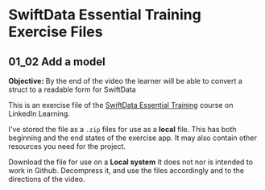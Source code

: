 # SwiftData Essential Training Exercise Files
## 01_02 Add a model
**Objective:** By the end of the video the learner will be able to convert a struct to a readable form for SwiftData  

This is an exercise file of the [SwiftData Essential Training](https://www.linkedin.com/learning/swiftdata-essential-training/persistence-in-swiftui-apps) course on LinkedIn Learning. 

I've stored the file as a `.zip` files for use as a **local** file. This has both beginning and the end states of the exercise app. It may also contain other resources you need for the project. 

Download the file for use on a **Local system** It does not nor is intended to work in Github.  Decompress it, and use the files accordingly and to the directions of the video. 
